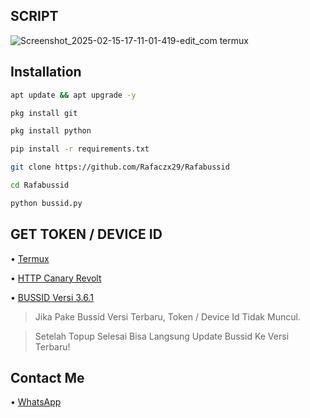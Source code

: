 ## SCRIPT
![Screenshot_2025-02-15-17-11-01-419-edit_com termux](https://github.com/user-attachments/assets/31f03011-a558-451f-9b4c-1c9950e1166b)


## Installation

```bash
apt update && apt upgrade -y
```

```bash
pkg install git
```

```bash
pkg install python
```

```bash
pip install -r requirements.txt
```

```bash
git clone https://github.com/Rafaczx29/Rafabussid
```

```bash
cd Rafabussid
```

```bash
python bussid.py
```


## GET TOKEN / DEVICE ID

• [Termux](https://f-droid.org/repo/com.termux_1000.apk) 

• [HTTP Canary Revolt](https://www.mediafire.com/file/sw6k8kf4kg32q0t/HTTPCANARY+(REVOLT).zip/file) 

• [BUSSID Versi 3.6.1](https://m.apkpure.com/id/bus-simulator-indonesia/com.maleo.bussimulatorid/download/3.6.1) 
> Jika Pake Bussid Versi Terbaru, Token / Device Id Tidak Muncul.

> Setelah Topup Selesai Bisa Langsung Update Bussid Ke Versi Terbaru!


## Contact Me

• [WhatsApp](https://wa.me/+6282275380303)

